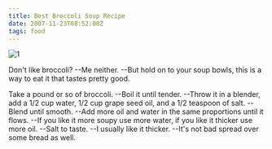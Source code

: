```yaml
---
title: Best Broccoli Soup Recipe
date: 2007-11-23T08:52:00Z 
tags: food
---
```

![1]

Don't like broccoli? --Me neither. --But hold on to your soup bowls, this is a way to eat it that tastes pretty good.

Take a pound or so of broccoli. --Boil it until tender. --Throw it in a blender, add a 1/2 cup water, 1/2 cup grape seed oil, and a 1/2 teaspoon of salt. --Blend until smooth. --Add more oil and water in the same proportions until it flows. --If you like it more soupy use more water, if you like it thicker use more oil. --Salt to taste. --I usually like it thicker. --It's not bad spread over some bread as well.

[1]: https://ggr_com.s3.amazonaws.com/images/brocollisoup.jpg
